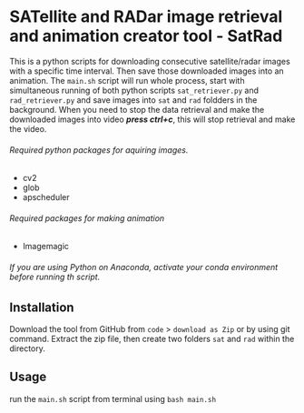 # SATellite and RADar image retrieval and animation creator tool - SatRad
This is a python scripts for downloading consecutive satellite/radar images with a specific time interval. Then save those downloaded images into an animation.
The `main.sh` script will run whole process, start with simultaneous running of both python scripts `sat_retriever.py` and `rad_retriever.py` and save images into `sat` and `rad` foldders in the background. When you need to stop the data retrieval and make the downloaded images into video ***press ctrl+c***, this will stop retrieval and make the video.

###### Required python packages for aquiring images.
- cv2
- glob
- apscheduler

###### Required packages for making animation
- Imagemagic

###### If you are using Python on Anaconda, activate your conda environment before running th script.

## Installation
Download the tool from GitHub from `code` > `download as Zip` or by using git command.
Extract the zip file, then create two folders `sat` and `rad` within the directory.

## Usage
run the `main.sh` script from terminal using `bash main.sh`
